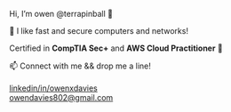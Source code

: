 
Hi, I’m owen @terrapinball 👋

🤖 I like fast and secure computers and networks!

Certified in <strong>CompTIA Sec+</strong> and <strong>AWS Cloud Practitioner</strong> 🌱

📫 Connect with me && drop me a line! <br><br>
        [linkedin/in/owenxdavies](https://www.linkedin.com/in/owenxdavies/) <br>
        owendavies802@gmail.com
